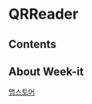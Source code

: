 # QRReader



## Contents



## About Week-it



[앱스토어](https://apps.apple.com/us/app/큐알-판독기/id1505772234?l=ko&ls=1)